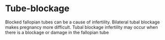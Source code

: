# Tube-blockage
Blocked fallopian tubes can be a cause of infertility. Bilateral tubal blockage makes pregnancy more difficult. Tubal blockage infertility may occur when there is a blockage or damage in the fallopian tube

